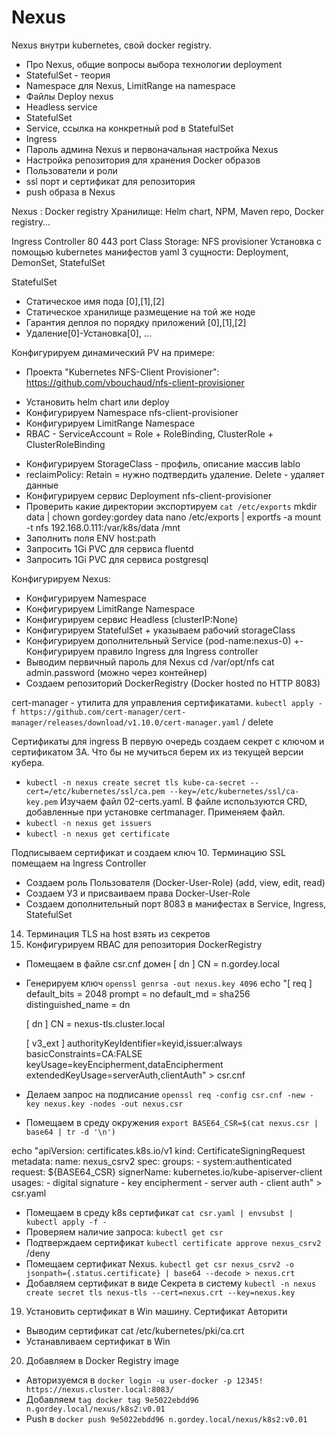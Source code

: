 # Nexus
Nexus внутри kubernetes, свой docker registry.

- Про Nexus, общие вопросы выбора технологии deployment
- StatefulSet - теория
- Namespace для Nexus, LimitRange на namespace
- Файлы Deploy nexus
- Headless service
- StatefulSet
- Service, ссылка на конкретный pod в StatefulSet
- Ingress
- Пароль админа Nexus и первоначальная настройка Nexus
- Настройка репозитория для хранения Docker образов
- Пользователи и роли
- ssl порт и сертификат для репозитория
- push образа в Nexus

Nexus : Docker registry 
Хранилище: Helm chart, NPM, Maven repo, Docker registry...

Ingress Controller 80 443 port
Class Storage: NFS provisioner
Установка с помощью kubernetes манифестов yaml
3 сущности: Deployment, DemonSet, StatefulSet

StatefulSet
- Статическое имя пода [0],[1],[2]
- Статическое хранилище размещение на той же ноде
- Гарантия деплоя по порядку приложений [0],[1],[2]
- Удаление[0]-Установка[0], ...

Конфигурируем динамический PV на примере:
- Проекта "Kubernetes NFS-Client Provisioner":
https://github.com/vbouchaud/nfs-client-provisioner
+ Установить helm chart или deploy
+ Конфигурируем Namespace nfs-client-provisioner
+ Конфигурируем LimitRange Namespace
+ RBAC - ServiceAccount = Role + RoleBinding, ClusterRole + ClusterRoleBinding
- Конфигурируем StorageClass - профиль, описание массив lablo
- reclaimPolicy: Retain = нужно подтвердить удаление. Delete - удаляет данные 
- Конфигурируем сервис Deployment nfs-client-provisioner
- Проверить какие директории экспортируем `cat /etc/exports`
  mkdir data | chown gordey:gordey data
  nano /etc/exports | exportfs -a
  mount -t nfs 192.168.0.111:/var/k8s/data /mnt
- Заполнить поля ENV host:path
- Запросить 1Gi PVC для сервиса fluentd
- Запросить 1Gi PVC для сервиса postgresql

Конфигурируем Nexus:
+ Конфигурируем Namespace
+ Конфигурируем LimitRange Namespace
+ Конфигурируем сервис Headless (clusterIP:None)
+ Конфигурируем StatefulSet + указываем рабочий storageClass
+ Конфигурируем дополнительный Service (pod-name:nexus-0)
+- Конфигурируем правило Ingress для Ingress controller
+ Выводим первичный пароль для Nexus cd /var/opt/nfs cat admin.password (можно через контейнер)
+ Создаем репозиторий DockerRegistry (Docker hosted по HTTP 8083)

cert-manager - утилита для управления сертификатами.
`kubectl apply -f https://github.com/cert-manager/cert-manager/releases/download/v1.10.0/cert-manager.yaml` / delete

Сертификаты для ingress
В первую очередь создаем секрет с ключом и сертификатом ЗА. Что бы не мучиться берем их из текущей версии кубера.
- `kubectl -n nexus create secret tls kube-ca-secret --cert=/etc/kubernetes/ssl/ca.pem --key=/etc/kubernetes/ssl/ca-key.pem`
Изучаем файл 02-certs.yaml. В файле используются CRD, добавленные при установке certmanager.
Применяем файл.
- `kubectl -n nexus get issuers`
- `kubectl -n nexus get certificate`

Подписываем сертификат и создаем ключ
10. Терминацию SSL помещаем на Ingress Controller
+ Создаем роль Пользователя (Docker-User-Role) (add, view, edit, read)
+ Создаем УЗ и присваиваем права Docker-User-Role
+ Создаем дополнительный порт 8083 в манифестах в Service, Ingress, StatefulSet
14. Терминация TLS на host взять из секретов
15. Конфигурируем RBAC для репозитория DockerRegistry
- Помещаем в файле csr.cnf домен [ dn ] CN = n.gordey.local
- Генерируем ключ `openssl genrsa -out nexus.key 4096`
echo "[ req ]
  default_bits = 2048
  prompt = no
  default_md = sha256
  distinguished_name = dn
  
  [ dn ]
  CN = nexus-tls.cluster.local

  [ v3_ext ]
  authorityKeyIdentifier=keyid,issuer:always
  basicConstraints=CA:FALSE
  keyUsage=keyEncipherment,dataEncipherment
  extendedKeyUsage=serverAuth,clientAuth" > csr.cnf
- Делаем запрос на подписание `openssl req -config csr.cnf -new -key nexus.key -nodes -out nexus.csr`
- Помещаем в среду окружения `export BASE64_CSR=$(cat nexus.csr | base64 | tr -d '\n')`

echo "apiVersion: certificates.k8s.io/v1
kind: CertificateSigningRequest
metadata:
  name: nexus_csrv2
spec:
  groups:
    - system:authenticated
  request: ${BASE64_CSR}
  signerName: kubernetes.io/kube-apiserver-client
  usages:
    - digital signature
    - key encipherment
    - server auth
    - client auth" > csr.yaml

  - Помещаем в среду k8s сертификат `cat csr.yaml | envsubst | kubectl apply -f -`
  - Проверяем наличие запроса: `kubectl get csr`
  - Подтверждаем сертификат `kubectl certificate approve nexus_csrv2` /deny
  - Помещаем сертификат Nexus. `kubectl get csr nexus_csrv2 -o jsonpath={.status.certificate} | base64 --decode > nexus.crt`
  - Добавляем сертификат в виде Секрета в систему `kubectl -n nexus create secret tls nexus-tls --cert=nexus.crt --key=nexus.key`
19. Установить сертификат в Win машину. Сертификат Авторити
- Выводим сертификат cat /etc/kubernetes/pki/ca.crt
- Устанавливаем сертификат в Win
20. Добавляем в Docker Registry image
- Авторизуемся в `docker login -u user-docker -p 12345! https://nexus.cluster.local:8083/`
- Добавляем `tag docker tag 9e5022ebdd96 n.gordey.local/nexus/k8s2:v0.01`
- Push в `docker push 9e5022ebdd96 n.gordey.local/nexus/k8s2:v0.01`
